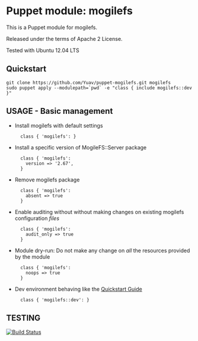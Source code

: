 # Puppet module: mogilefs

This is a Puppet module for mogilefs.

Released under the terms of Apache 2 License.

Tested with Ubuntu 12.04 LTS

## Quickstart

	git clone https://github.com/Yuav/puppet-mogilefs.git mogilefs
	sudo puppet apply --modulepath=`pwd` -e "class { include mogilefs::dev }"

## USAGE - Basic management

* Install mogilefs with default settings

        class { 'mogilefs': }

* Install a specific version of MogileFS::Server package

        class { 'mogilefs':
          version => '2.67',
        }

* Remove mogilefs package

        class { 'mogilefs':
          absent => true
        }

* Enable auditing without without making changes on existing mogilefs configuration *files*

        class { 'mogilefs':
          audit_only => true
        }

* Module dry-run: Do not make any change on *all* the resources provided by the module

        class { 'mogilefs':
          noops => true
        }

* Dev environment behaving like the [Quickstart Guide](https://code.google.com/p/mogilefs/wiki/QuickStartGuide)

		class { 'mogilefs::dev': }

## TESTING
[![Build Status](https://travis-ci.org/Yuav/puppet-mogilefs.png?branch=master)](https://travis-ci.org/Yuav/puppet-mogilefs)

